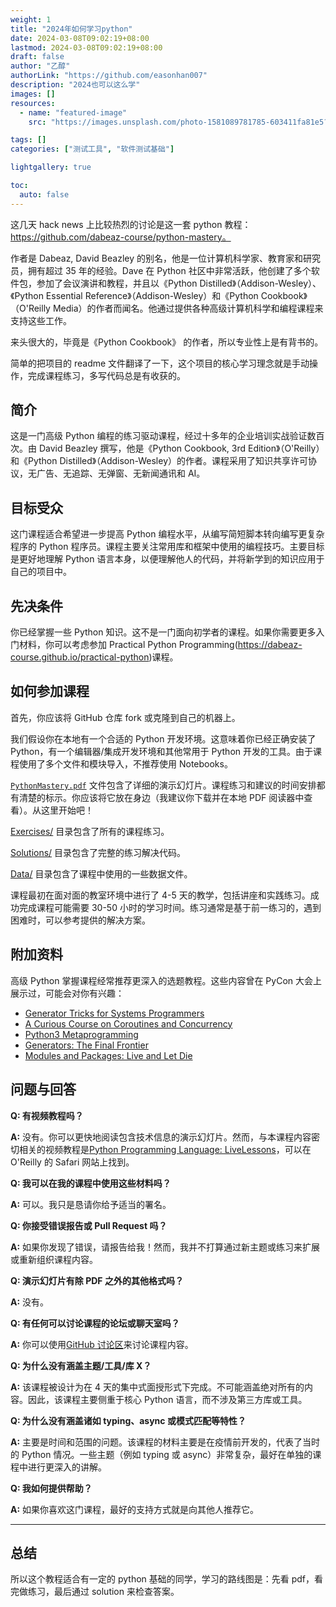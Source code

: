 ```yaml
---
weight: 1
title: "2024年如何学习python"
date: 2024-03-08T09:02:19+08:00
lastmod: 2024-03-08T09:02:19+08:00
draft: false
author: "乙醇"
authorLink: "https://github.com/easonhan007"
description: "2024也可以这么学"
images: []
resources:
  - name: "featured-image"
    src: "https://images.unsplash.com/photo-1581089781785-603411fa81e5?w=300"

tags: []
categories: ["测试工具", "软件测试基础"]

lightgallery: true

toc:
  auto: false
---
```


这几天 hack news 上比较热烈的讨论是这一套 python 教程：https://github.com/dabeaz-course/python-mastery。

作者是 Dabeaz, David Beazley 的别名，他是一位计算机科学家、教育家和研究员，拥有超过 35 年的经验。Dave 在 Python 社区中非常活跃，他创建了多个软件包，参加了会议演讲和教程，并且以《Python Distilled》（Addison-Wesley）、《Python Essential Reference》（Addison-Wesley）和《Python Cookbook》（O'Reilly Media）的作者而闻名。他通过提供各种高级计算机科学和编程课程来支持这些工作。

来头很大的，毕竟是《Python Cookbook》 的作者，所以专业性上是有背书的。

简单的把项目的 readme 文件翻译了一下，这个项目的核心学习理念就是手动操作，完成课程练习，多写代码总是有收获的。

## 简介

这是一门高级 Python 编程的练习驱动课程，经过十多年的企业培训实战验证数百次。由 David Beazley 撰写，他是《Python Cookbook, 3rd Edition》（O'Reilly）和《Python Distilled》（Addison-Wesley）的作者。课程采用了知识共享许可协议，无广告、无追踪、无弹窗、无新闻通讯和 AI。

## 目标受众

这门课程适合希望进一步提高 Python 编程水平，从编写简短脚本转向编写更复杂程序的 Python 程序员。课程主要关注常用库和框架中使用的编程技巧。主要目标是更好地理解 Python 语言本身，以便理解他人的代码，并将新学到的知识应用于自己的项目中。

## 先决条件

你已经掌握一些 Python 知识。这不是一门面向初学者的课程。如果你需要更多入门材料，你可以考虑参加 Practical Python Programming(https://dabeaz-course.github.io/practical-python)课程。

## 如何参加课程

首先，你应该将 GitHub 仓库 fork 或克隆到自己的机器上。

我们假设你在本地有一个合适的 Python 开发环境。这意味着你已经正确安装了 Python，有一个编辑器/集成开发环境和其他常用于 Python 开发的工具。由于课程使用了多个文件和模块导入，不推荐使用 Notebooks。

[`PythonMastery.pdf`](PythonMastery.pdf) 文件包含了详细的演示幻灯片。课程练习和建议的时间安排都有清楚的标示。你应该将它放在身边（我建议你下载并在本地 PDF 阅读器中查看）。从这里开始吧！

[Exercises/](Exercises/index.md) 目录包含了所有的课程练习。

[Solutions/](Solutions/) 目录包含了完整的练习解决代码。

[Data/](Data/) 目录包含了课程中使用的一些数据文件。

课程最初在面对面的教室环境中进行了 4-5 天的教学，包括讲座和实践练习。成功完成课程可能需要 30-50 小时的学习时间。练习通常是基于前一练习的，遇到困难时，可以参考提供的解决方案。

## 附加资料

高级 Python 掌握课程经常推荐更深入的选题教程。这些内容曾在 PyCon 大会上展示过，可能会对你有兴趣：

- [Generator Tricks for Systems Programmers](https://www.dabeaz.com/generators/)
- [A Curious Course on Coroutines and Concurrency](http://dabeaz.com/coroutines/index.html)
- [Python3 Metaprogramming](https://dabeaz.com/py3meta/index.html)
- [Generators: The Final Frontier](https://dabeaz.com/finalgenerator/index.html)
- [Modules and Packages: Live and Let Die](https://dabeaz.com/modulepackage/index.html)

## 问题与回答

**Q: 有视频教程吗？**

**A:** 没有。你可以更快地阅读包含技术信息的演示幻灯片。然而，与本课程内容密切相关的视频教程是[Python Programming Language: LiveLessons](https://www.safaribooksonline.com/library/view/python-programming-language/9780134217314/)，可以在 O'Reilly 的 Safari 网站上找到。

**Q: 我可以在我的课程中使用这些材料吗？**

**A:** 可以。我只是恳请你给予适当的署名。

**Q: 你接受错误报告或 Pull Request 吗？**

**A:** 如果你发现了错误，请报告给我！然而，我并不打算通过新主题或练习来扩展或重新组织课程内容。

**Q: 演示幻灯片有除 PDF 之外的其他格式吗？**

**A:** 没有。

**Q: 有任何可以讨论课程的论坛或聊天室吗？**

**A:** 你可以使用[GitHub 讨论区](https://github.com/dabeaz-course/python-mastery/discussions)来讨论课程内容。

**Q: 为什么没有涵盖主题/工具/库 X？**

**A:** 该课程被设计为在 4 天的集中式面授形式下完成。不可能涵盖绝对所有的内容。因此，该课程主要侧重于核心 Python 语言，而不涉及第三方库或工具。

**Q: 为什么没有涵盖诸如 typing、async 或模式匹配等特性？**

**A:** 主要是时间和范围的问题。该课程的材料主要是在疫情前开发的，代表了当时的 Python 情况。一些主题（例如 typing 或 async）非常复杂，最好在单独的课程中进行更深入的讲解。

**Q: 我如何提供帮助？**

**A:** 如果你喜欢这门课程，最好的支持方式就是向其他人推荐它。

---

## 总结

所以这个教程适合有一定的 python 基础的同学，学习的路线图是：先看 pdf，看完做练习，最后通过 solution 来检查答案。
